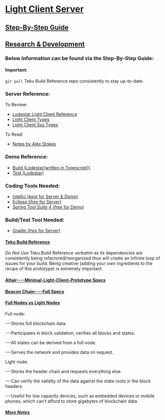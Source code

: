 # [Light Client Server](https://github.com/jeyakatsa/teku/tree/master/light-client)

## [Step-By-Step Guide](https://hackmd.io/ZFINvY5fRUGrLK-BteZrug?view)

## [Research & Development](https://github.com/jeyakatsa/Altair----Minimal-Light-Client-Prototype/blob/main/Teku-Light-Client-Server-R%26D.md)

### Below Information can be found via the Step-By-Step Guide:

#### Important:
`git pull` Teku Build Reference repo consistently to stay up-to-date.

### Server Reference:
To Review: 
- [Lodestar Light Client Reference](https://github.com/ChainSafe/lodestar/tree/master/packages/light-client)
- [Light Client Types](https://github.com/ChainSafe/lodestar/blob/master/packages/types/src/altair/types.ts)
- [Light Client Ssz Types](https://github.com/ChainSafe/lodestar/blob/master/packages/types/src/altair/sszTypes.ts)

To Read: 
- [Notes by Alex Stokes](https://notes.ethereum.org/@ralexstokes/S1RSe1JlF)

### Demo Reference:
- [Build (Lodestar[written in Typescript])](https://github.com/ChainSafe/eth2-light-client-demo)
- [Test (Lodestar)](https://light-client-demo.lodestar.casa/)

### Coding Tools Needed:
- [IntelliJ (*best* for Server & Demo)](https://www.jetbrains.com/idea/)
- [Eclipse (*free* for Server)](https://www.eclipse.org/downloads/)
- [Spring Tool Suite 4 (*free* for Demo)](https://spring.io/tools)

### Build/Test Tool Needed:
- [Gradle (*free* for Server)](https://gradle.org/install/)

#### [Teku Build Reference](https://github.com/ConsenSys/teku)
*Do Not Use* Teku Build Reference *verbatim* as its dependencies are consistently being refactored/reorganized thus will create an infinite loop of issues for your build.
Being creative (adding your own ingredients to the recipe of this prototype) is extremely important. 

#### [Altair----Minimal-Light-Client-Prototype Specs](https://github.com/ethereum/consensus-specs/blob/dev/specs/altair/sync-protocol.md//)

#### [Beacon Chain----Full Specs](https://github.com/ethereum/consensus-specs/blob/dev/specs/altair/beacon-chain.md)

#### [Full Nodes vs Light Nodes](https://ethereum.org/en/developers/docs/nodes-and-clients/nodes-as-a-service/)

Full node:

---Stores full blockchain data.

---Participates in block validation, verifies all blocks and states.

---All states can be derived from a full node.

---Serves the network and provides data on request.

Light node:

---Stores the header chain and requests everything else.

---Can verify the validity of the data against the state roots in the block headers.

---Useful for low capacity devices, such as embedded devices or mobile phones, which can't afford to store gigabytes of blockchain data

##### [More Notes](https://github.com/ethereum-cdap/cohort-one/blob/master/notes/jeremyakatsa/jeremyakatsa.md)
